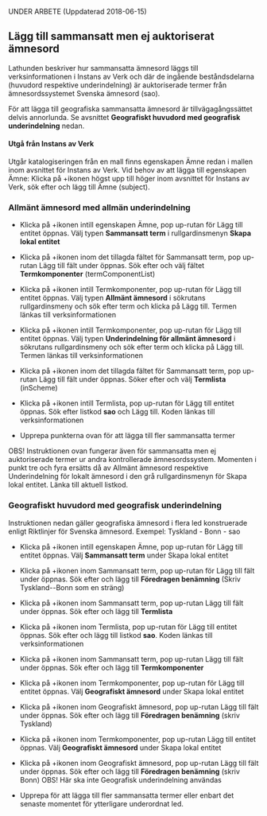 UNDER ARBETE (Uppdaterad 2018-06-15)

## Lägg till sammansatt men ej auktoriserat ämnesord 

Lathunden beskriver hur sammansatta ämnesord läggs till verksinformationen i Instans av Verk och där de ingående beståndsdelarna (huvudord respektive underindelning) är auktoriserade termer från ämnesordssystemet Svenska ämnesord (sao). 

För att lägga till geografiska sammansatta ämnesord är tillvägagångssättet delvis annorlunda. Se avsnittet **Geografiskt huvudord med geografisk underindelning** nedan.

#### Utgå från Instans av Verk
Utgår katalogiseringen från en mall finns egenskapen Ämne redan i mallen inom avsnittet för Instans av Verk. Vid behov av att lägga till egenskapen Ämne: Klicka på +ikonen högst upp till höger inom avsnittet för Instans av Verk, sök efter och lägg till Ämne (subject).

### Allmänt ämnesord med allmän underindelning

* Klicka på +ikonen intill egenskapen Ämne, pop up-rutan för Lägg till entitet öppnas. Välj typen **Sammansatt term** i rullgardinsmenyn **Skapa lokal entitet**

* Klicka på +ikonen inom det tillagda fältet för Sammansatt term, pop up-rutan Lägg till fält under öppnas. Sök efter och välj fältet **Termkomponenter** (termComponentList)

* Klicka på +ikonen intill Termkomponenter, pop up-rutan för Lägg till entitet öppnas. Välj typen **Allmänt ämnesord** i sökrutans rullgardinsmeny och sök efter term och klicka på Lägg till. Termen länkas till verksinformationen

* Klicka på +ikonen intill Termkomponenter, pop up-rutan för Lägg till entitet öppnas. Välj typen **Underindelning för allmänt ämnesord** i sökrutans rullgardinsmeny och sök efter term och klicka på Lägg till. Termen länkas till verksinformationen

* Klicka på +ikonen inom det tillagda fältet för Sammansatt term, pop up-rutan Lägg till fält under öppnas. Söker efter och välj **Termlista** (inScheme)

* Klicka på +ikonen intill Termlista, pop up-rutan för Lägg till entitet öppnas. Sök efter listkod **sao** och Lägg till. Koden länkas till verksinformationen

* Upprepa punkterna ovan för att lägga till fler sammansatta termer

OBS! Instruktionen ovan fungerar även för sammansatta men ej auktoriserade termer ur andra kontrollerade ämnesordssystem. Momenten i punkt tre och fyra ersätts då av Allmänt ämnesord respektive Underindelning för lokalt ämnesord i den grå rullgardinsmenyn för Skapa lokal entitet. Länka till aktuell listkod.

### Geografiskt huvudord med geografisk underindelning
Instruktionen nedan gäller geografiska ämnesord i flera led konstruerade enligt Riktlinjer för Svenska ämnesord.
Exempel: Tyskland - Bonn - sao

* Klicka på +ikonen intill egenskapen Ämne, pop up-rutan för Lägg till entitet öppnas. Välj **Sammansatt term** under Skapa lokal entitet

* Klicka på +ikonen inom Sammansatt term, pop up-rutan för Lägg till fält under öppnas. Sök efter och lägg till **Föredragen benämning** (Skriv Tyskland--Bonn som en sträng)

* Klicka på +ikonen inom Sammansatt term, pop up-rutan Lägg till fält under öppnas. Sök efter och lägg till **Termlista**

* Klicka på +ikonen inom Termlista, pop up-rutan för Lägg till entitet öppnas. Sök efter och lägg till listkod **sao**. Koden länkas till verksinformationen
    
* Klicka på +ikonen inom Sammansatt term, pop up-rutan Lägg till fält under öppnas. Sök efter och lägg till **Termkomponenter**

* Klicka på +ikonen inom Termkomponenter, pop up-rutan för Lägg till entitet öppnas. Välj **Geografiskt ämnesord** under Skapa lokal entitet

* Klicka på +ikonen inom Geografiskt ämnesord, pop up-rutan Lägg till fält under öppnas. Sök efter och lägg till **Föredragen benämning** (skriv Tyskland)
    
* Klicka på +ikonen inom Termkomponenter, pop up-rutan Lägg till entitet öppnas. Välj **Geografiskt ämnesord** under Skapa lokal entitet

* Klicka på +ikonen inom Geografiskt ämnesord, pop up-rutan Lägg till fält under öppnas. Sök efter och lägg till **Föredragen benämning** (skriv Bonn) OBS! Här ska inte Geografisk underindelning användas

* Upprepa för att lägga till fler sammansatta termer eller enbart det senaste momentet för ytterligare underordnat led.
